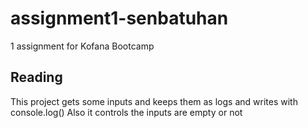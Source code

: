 # assignment1-senbatuhan
1 assignment for Kofana Bootcamp



## Reading
This project gets some inputs and keeps them as logs and writes with console.log()
Also it controls the inputs are empty or not